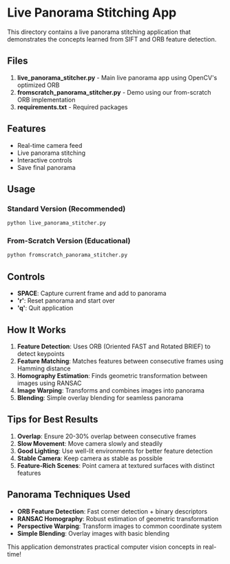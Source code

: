# Live Panorama Stitching App

This directory contains a live panorama stitching application that demonstrates the concepts learned from SIFT and ORB feature detection.

## Files

1. **live_panorama_stitcher.py** - Main live panorama app using OpenCV's optimized ORB
2. **fromscratch_panorama_stitcher.py** - Demo using our from-scratch ORB implementation
3. **requirements.txt** - Required packages

## Features

- Real-time camera feed
- Live panorama stitching
- Interactive controls
- Save final panorama

## Usage

### Standard Version (Recommended)
```bash
python live_panorama_stitcher.py
```

### From-Scratch Version (Educational)
```bash
python fromscratch_panorama_stitcher.py
```

## Controls

- **SPACE**: Capture current frame and add to panorama
- **'r'**: Reset panorama and start over
- **'q'**: Quit application

## How It Works

1. **Feature Detection**: Uses ORB (Oriented FAST and Rotated BRIEF) to detect keypoints
2. **Feature Matching**: Matches features between consecutive frames using Hamming distance
3. **Homography Estimation**: Finds geometric transformation between images using RANSAC
4. **Image Warping**: Transforms and combines images into panorama
5. **Blending**: Simple overlay blending for seamless panorama

## Tips for Best Results

1. **Overlap**: Ensure 20-30% overlap between consecutive frames
2. **Slow Movement**: Move camera slowly and steadily
3. **Good Lighting**: Use well-lit environments for better feature detection
4. **Stable Camera**: Keep camera as stable as possible
5. **Feature-Rich Scenes**: Point camera at textured surfaces with distinct features

## Panorama Techniques Used

- **ORB Feature Detection**: Fast corner detection + binary descriptors
- **RANSAC Homography**: Robust estimation of geometric transformation
- **Perspective Warping**: Transform images to common coordinate system
- **Simple Blending**: Overlay images with basic blending

This application demonstrates practical computer vision concepts in real-time!

